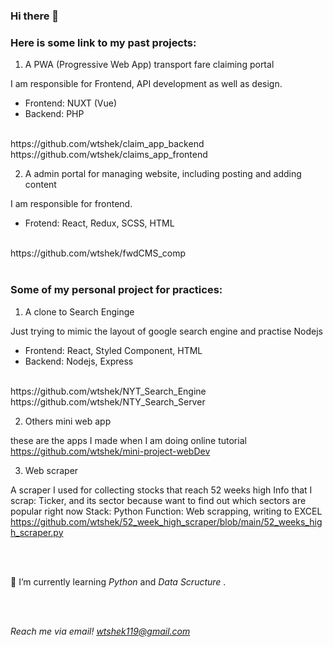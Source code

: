 ### Hi there 👋

<h3> Here is some link to my past projects: </h3>

1. A PWA (Progressive Web App) transport fare claiming portal

I am responsible for Frontend, API development as well as design.
- Frontend: NUXT (Vue)
- Backend: PHP 
<br>
https://github.com/wtshek/claim_app_backend
https://github.com/wtshek/claims_app_frontend

2. A admin portal for managing website, including posting and adding content

I am responsible for frontend. 
- Frotend: React, Redux, SCSS, HTML 
<br>
https://github.com/wtshek/fwdCMS_comp



 <br> 
 <br>
 
 
<h3> Some of my personal project for practices: </h3>

1. A clone to Search Enginge

Just trying to mimic the layout of google search engine and practise Nodejs
- Frontend: React, Styled Component, HTML
- Backend: Nodejs, Express
<br>
https://github.com/wtshek/NYT_Search_Engine
https://github.com/wtshek/NTY_Search_Server

2. Others mini web app 

these are the apps I made when I am doing online tutorial
<br>
https://github.com/wtshek/mini-project-webDev

3. Web scraper

A scraper I used for collecting stocks that reach 52 weeks high
Info that I scrap: Ticker, and its sector because want to find out which sectors are popular right now
Stack: Python 
Function: Web scrapping, writing to EXCEL
<br>
https://github.com/wtshek/52_week_high_scraper/blob/main/52_weeks_high_scraper.py

<br>
<br>


 🌱 I’m currently learning <em> Python</em> and <em> Data Scructure </em>.
 
 <br> 
 <br>
 
 <em> Reach me via email! wtshek119@gmail.com </em>

